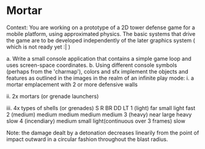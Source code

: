 # Mortar
Context: You are working on a prototype of a 2D tower defense game for
a mobile platform, using approximated physics. The basic
systems that drive the game are to be developed independently
of the later graphics system ( which is not ready yet :| )


a. Write a small console application that contains a simple game loop
and uses screen-space coordinates.
b. Using different console symbols (perhaps from the 'charmap'),
colors and sfx implement the objects and features as outlined in
the images in the realm of an infinite play mode:
i. a mortar emplacement with 2 or more defensive walls


ii. 2x mortars (or grenade launchers)

iii. 4x types of shells (or grenades)
S           R       BR       DD       LT
1 (light)   far     small    light    fast
2 (medium)  medium  medium   medium   medium
3 (heavy)   near    large    heavy    slow
4 (incendiary) medium small light(continuous over 3 frames) slow


Note: the damage dealt by a detonation decreases linearily from the point
of impact outward in a circular fashion throughout the blast radius.
